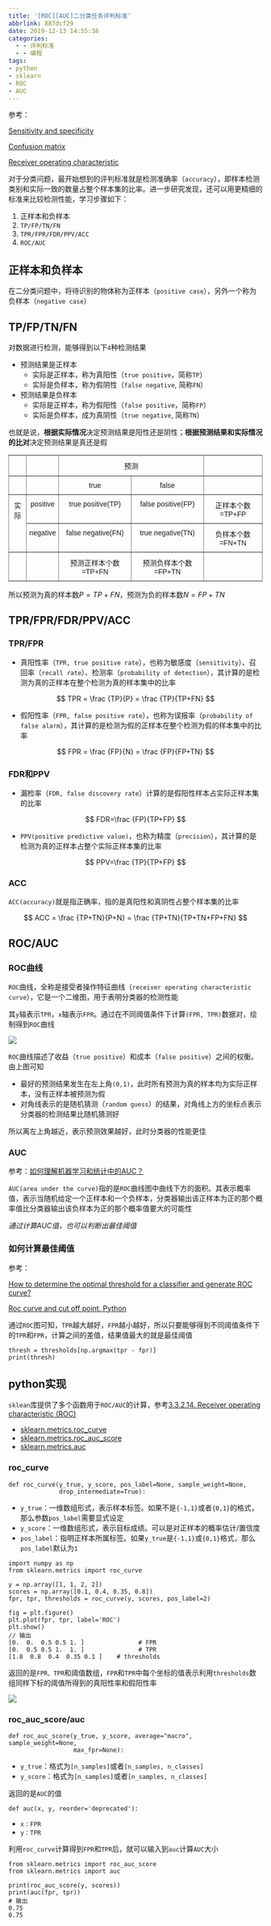 ```yaml
---
title: '[ROC][AUC]二分类任务评判标准'
abbrlink: 887dcf29
date: 2019-12-13 14:55:38
categories:
  - - 评判标准
  - - 编程
tags:
- python
- sklearn
- ROC
- AUC
---
```


参考：

[Sensitivity and specificity](https://en.wikipedia.org/wiki/Sensitivity_and_specificity)

[Confusion matrix](https://en.wikipedia.org/wiki/Confusion_matrix)

[Receiver operating characteristic](https://en.wikipedia.org/wiki/Receiver_operating_characteristic)

对于分类问题，最开始想到的评判标准就是检测准确率（`accuracy`），即样本检测类别和实际一致的数量占整个样本集的比率。进一步研究发现，还可以用更精细的标准来比较检测性能，学习步骤如下：

1. 正样本和负样本
2. `TP/FP/TN/FN`
3. `TPR/FPR/FDR/PPV/ACC`
4. `ROC/AUC`

## 正样本和负样本

在二分类问题中，将待识别的物体称为正样本（`positive case`），另外一个称为负样本（`negative case`）

## TP/FP/TN/FN

对数据进行检测，能够得到以下`4`种检测结果

* 预测结果是正样本
  * 实际是正样本，称为真阳性（`true positive`，简称`TP`）
  * 实际是负样本，称为假阴性（`false negative`, 简称`FN`）
* 预测结果是负样本
  * 实际是正样本，称为假阳性（`false positive`，简称`FP`）
  * 实际是负样本，成为真阴性（`true negative`, 简称`TN`）

也就是说，**根据实际情况**决定预测结果是阳性还是阴性；**根据预测结果和实际情况的比对**决定预测结果是真还是假

<style type="text/css">
.tg  {border-collapse:collapse;border-spacing:0;}
.tg td{font-family:Arial, sans-serif;font-size:14px;padding:10px 5px;border-style:solid;border-width:1px;overflow:hidden;word-break:normal;border-color:black;}
.tg th{font-family:Arial, sans-serif;font-size:14px;font-weight:normal;padding:10px 5px;border-style:solid;border-width:1px;overflow:hidden;word-break:normal;border-color:black;}
.tg .tg-c3ow{border-color:inherit;text-align:center;vertical-align:top}
</style>
<table class="tg">
  <tr>
    <th class="tg-c3ow"></th>
    <th class="tg-c3ow"></th>
    <th class="tg-c3ow" colspan="2">预测</th>
    <th class="tg-c3ow"></th>
  </tr>
  <tr>
    <td class="tg-c3ow"></td>
    <td class="tg-c3ow"></td>
    <td class="tg-c3ow">true</td>
    <td class="tg-c3ow">false</td>
    <td class="tg-c3ow"></td>
  </tr>
  <tr>
    <td class="tg-c3ow" rowspan="2">实际</td>
    <td class="tg-c3ow">positive</td>
    <td class="tg-c3ow">true positive(TP)</td>
    <td class="tg-c3ow">false positive(FP)</td>
    <td class="tg-c3ow">正样本个数=TP+FP</td>
  </tr>
  <tr>
    <td class="tg-c3ow">negative</td>
    <td class="tg-c3ow">false negative(FN)</td>
    <td class="tg-c3ow">true negative(TN)</td>
    <td class="tg-c3ow">负样本个数=FN+TN</td>
  </tr>
  <tr>
    <td class="tg-c3ow"></td>
    <td class="tg-c3ow"></td>
    <td class="tg-c3ow">预测正样本个数=TP+FN</td>
    <td class="tg-c3ow">预测负样本个数=FP+TN</td>
    <td class="tg-c3ow"></td>
  </tr>
</table>

所以预测为真的样本数$P=TP+FN$，预测为负的样本数$N=FP+TN$

## TPR/FPR/FDR/PPV/ACC

### TPR/FPR

* 真阳性率（`TPR, true positive rate`），也称为敏感度（`sensitivity`）、召回率（`recall rate`）、检测率（`probability of detection`），其计算的是检测为真的正样本在整个检测为真的样本集中的比率

$$
TPR = \frac {TP}{P} = \frac {TP}{TP+FN}
$$

* 假阳性率（`FPR, false positive rate`），也称为误报率（`probability of false alarm`），其计算的是检测为假的正样本在整个检测为假的样本集中的比率

$$
FPR = \frac {FP}{N} = \frac {FP}{FP+TN}
$$

### FDR和PPV

* 漏检率（`FDR, false discovery rate`）计算的是假阳性样本占实际正样本集的比率

$$
FDR=\frac {FP}{TP+FP}
$$

* `PPV(positive predictive value)`，也称为精度（`precision`），其计算的是检测为真的正样本占整个实际正样本集的比率

$$
PPV=\frac {TP}{TP+FP}
$$

### ACC

`ACC(accuracy)`就是指正确率，指的是真阳性和真阴性占整个样本集的比率

$$
ACC = \frac {TP+TN}{P+N} = \frac {TP+TN}{TP+TN+FP+FN}
$$

## ROC/AUC

### ROC曲线

`ROC`曲线，全称是接受者操作特征曲线（`receiver operating characteristic curve`），它是一个二维图，用于表明分类器的检测性能

其`y`轴表示`TPR`，`x`轴表示`FPR`。通过在不同阈值条件下计算`(FPR, TPR)`数据对，绘制得到`ROC`曲线

![](/imgs/ROC-AUC/1024px-ROC_space-2.png)

`ROC`曲线描述了收益（`true positive`）和成本（`false positive`）之间的权衡。由上图可知

* 最好的预测结果发生在左上角`(0,1)`，此时所有预测为真的样本均为实际正样本，没有正样本被预测为假
* 对角线表示的是随机猜测（`random guess`）的结果，对角线上方的坐标点表示分类器的检测结果比随机猜测好

所以离左上角越近，表示预测效果越好，此时分类器的性能更佳

### AUC

参考：[如何理解机器学习和统计中的AUC？](https://www.zhihu.com/question/39840928?from=profile_question_card)

`AUC(area under the curve)`指的是`ROC`曲线图中曲线下方的面积。其表示概率值，表示当随机给定一个正样本和一个负样本，分类器输出该正样本为正的那个概率值比分类器输出该负样本为正的那个概率值要大的可能性

*通过计算AUC值，也可以判断出最佳阈值*

### 如何计算最佳阈值

参考：

[How to determine the optimal threshold for a classifier and generate ROC curve?](https://stats.stackexchange.com/questions/123124/how-to-determine-the-optimal-threshold-for-a-classifier-and-generate-roc-curve)

[Roc curve and cut off point. Python](https://stackoverflow.com/questions/28719067/roc-curve-and-cut-off-point-python)

通过`ROC`图可知，`TPR`越大越好，`FPR`越小越好，所以只要能够得到不同阈值条件下的`TPR`和`FPR`，计算之间的差值，结果值最大的就是最佳阈值

```
thresh = thresholds[np.argmax(tpr - fpr)]
print(thresh)
```

## python实现

`sklean`库提供了多个函数用于`ROC/AUC`的计算，参考[3.3.2.14. Receiver operating characteristic (ROC)](https://scikit-learn.org/stable/modules/model_evaluation.html#receiver-operating-characteristic-roc)

* [sklearn.metrics.roc_curve](https://scikit-learn.org/stable/modules/generated/sklearn.metrics.roc_curve.html)
* [sklearn.metrics.roc_auc_score](https://scikit-learn.org/stable/modules/generated/sklearn.metrics.roc_auc_score.html#sklearn.metrics.roc_auc_score)
* [sklearn.metrics.auc](https://scikit-learn.org/stable/modules/generated/sklearn.metrics.auc.html?highlight=auc#sklearn.metrics.auc)

### roc_curve

```
def roc_curve(y_true, y_score, pos_label=None, sample_weight=None,
              drop_intermediate=True):
```

* `y_true`：一维数组形式，表示样本标签。如果不是`{-1,1}`或者`{0,1}`的格式，那么参数`pos_label`需要显式设定
* `y_score`：一维数组形式，表示目标成绩。可以是对正样本的概率估计/置信度
* `pos_label`：指明正样本所属标签。如果`y_true`是`{-1,1}`或`{0,1}`格式，那么`pos_label`默认为`1`

```
import numpy as np
from sklearn.metrics import roc_curve

y = np.array([1, 1, 2, 2])
scores = np.array([0.1, 0.4, 0.35, 0.8])
fpr, tpr, thresholds = roc_curve(y, scores, pos_label=2)

fig = plt.figure()
plt.plot(fpr, tpr, label='ROC')
plt.show()
// 输出
[0.  0.  0.5 0.5 1. ]               # FPR
[0.  0.5 0.5 1.  1. ]               # TPR
[1.8  0.8  0.4  0.35 0.1 ]    # thresholds
```

返回的是`FPR、TPR`和阈值数组，`FPR`和`TPR`中每个坐标的值表示利用`thresholds`数组同样下标的阈值所得到的真阳性率和假阳性率

![](/imgs/ROC-AUC/roc_curve.png)

### roc_auc_score/auc

```
def roc_auc_score(y_true, y_score, average="macro", sample_weight=None,
                  max_fpr=None):
```

* `y_true`：格式为`[n_samples]`或者`[n_samples, n_classes]`
* `y_score`：格式为`[n_samples]`或者`[n_samples, n_classes]`

返回的是`AUC`的值

```
def auc(x, y, reorder='deprecated'):
```

* `x：FPR`
* `y：TPR`

利用`roc_curve`计算得到`FPR`和`TPR`后，就可以输入到`auc`计算`AUC`大小

```
from sklearn.metrics import roc_auc_score
from sklearn.metrics import auc

print(roc_auc_score(y, scores))
print(auc(fpr, tpr))
# 输出
0.75
0.75
```